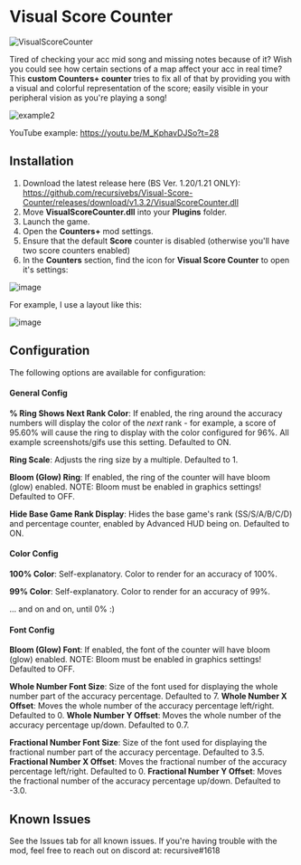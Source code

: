 # Visual Score Counter

![VisualScoreCounter](https://user-images.githubusercontent.com/21104295/154865065-f2ffb13c-4614-481a-9546-5dbaf69b42c5.gif)

Tired of checking your acc mid song and missing notes because of it? Wish you could see how certain sections of a map affect your acc in real time? This **custom Counters+ counter** tries to fix all of that by providing you with a visual and colorful representation of the score; easily visible in your peripheral vision as you're playing a song!


![example2](https://user-images.githubusercontent.com/84289648/131224151-d553783b-64bd-4cee-8acb-1e238d9a841b.gif)

YouTube example: https://youtu.be/M_KphavDJSo?t=28

## Installation

1) Download the latest release here (BS Ver. 1.20/1.21 ONLY): https://github.com/recursivebs/Visual-Score-Counter/releases/download/v1.3.2/VisualScoreCounter.dll
2) Move **VisualScoreCounter.dll** into your **Plugins** folder.
3) Launch the game.
4) Open the **Counters+** mod settings.
5) Ensure that the default **Score** counter is disabled (otherwise you'll have two score counters enabled)
6) In the **Counters** section, find the icon for **Visual Score Counter** to open it's settings:

![image](https://user-images.githubusercontent.com/84289648/155397181-11ea92de-589d-4a5a-be02-637a9c8d8574.png)
 
For example, I use a layout like this:
  
![image](https://user-images.githubusercontent.com/84289648/131233218-7a0b8c6d-a1c6-414c-ba46-cb23e4bd26bb.png)

## Configuration
  
The following options are available for configuration:

#### General Config
  
**% Ring Shows Next Rank Color**: If enabled, the ring around the accuracy numbers will display the color of the *next* rank - for example, a score of 95.60% will cause the ring to display with the color configured for 96%. All example screenshots/gifs use this setting. Defaulted to ON.

**Ring Scale**: Adjusts the ring size by a multiple. Defaulted to 1.

**Bloom (Glow) Ring**: If enabled, the ring of the counter will have bloom (glow) enabled. NOTE: Bloom must be enabled in graphics settings! Defaulted to OFF.

**Hide Base Game Rank Display**: Hides the base game's rank (SS/S/A/B/C/D) and percentage counter, enabled by Advanced HUD being on. Defaulted to ON.

#### Color Config

**100% Color**: Self-explanatory. Color to render for an accuracy of 100%.
  
**99% Color**:  Self-explanatory. Color to render for an accuracy of 99%.
  
... and on and on, until 0% :)

#### Font Config

**Bloom (Glow) Font**: If enabled, the font of the counter will have bloom (glow) enabled. NOTE: Bloom must be enabled in graphics settings! Defaulted to OFF.


**Whole Number Font Size**: Size of the font used for displaying the whole number part of the accuracy percentage. Defaulted to 7.
**Whole Number X Offset**: Moves the whole number of the accuracy percentage left/right. Defaulted to 0.
**Whole Number Y Offset**: Moves the whole number of the accuracy percentage up/down. Defaulted to 0.7.

**Fractional Number Font Size**: Size of the font used for displaying the fractional number part of the accuracy percentage. Defaulted to 3.5.
**Fractional Number X Offset**: Moves the fractional number of the accuracy percentage left/right. Defaulted to 0.
**Fractional Number Y Offset**: Moves the fractional number of the accuracy percentage up/down. Defaulted to -3.0.
  
## Known Issues
  
See the Issues tab for all known issues. If you're having trouble with the mod, feel free to reach out on discord at: recursive#1618
